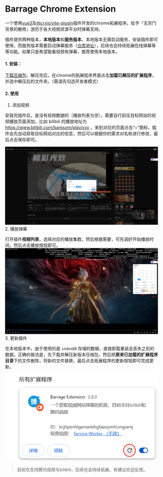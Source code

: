 # Barrage Chrome Extension

一个使用[vue3](https://cn.vuejs.org/)及[@crxjs/vite-plugin](https://github.com/crxjs/chrome-extension-tools)插件开发的chrome拓展程序。给予『无宗门背景的散修』游历于各大视频资源平台时弹幕支持。

插件提供两种版本，**本地版本**和**服务版本**，本地版本无需启动服务，安装插件即可使用，而服务版本需要启动弹幕服务（[仓库地址](https://github.com/moyu-king/barrage-service)），后续也会持续拓展在线弹幕等等功能。如果只是希望能看视频有弹幕，推荐使用本地版本。

#### 1. 安装：
[下载压缩包](https://github.com/moyu-king/barrage-chrome-extension/releases)，解压完后，在chrome的拓展程序界面点击**加载已解压的扩展程序**，并选中解压后的文件夹。（需请先勾选开发者模式）

#### 2. 使用
1. 添加视频

安装完插件后，是没有视频数据的（播放列表为空），需要自行前往目标网站的视频播放页面添加，比如 bilibili 的播放地址为 https://www.bilibili.com/bangumi/play/xxx 。来到对应的页面点击“+”图标，插件会先自动获取目标网站对应的信息，然后可以根据你的需求对名称进行修改，最后点击保存即可。

![添加视频](/images/add.png)
2. 播放弹幕

打开插件**视频列表**，选择对应的播放集数，然后根据需要，可先调好开始播放时间，然后点击播放按钮即可。
![播放弹幕](/images/barrage.png)
3. 更新插件

在本地版本中，由于使用的是 `indexDB` 存储的数据，直接卸载重装会丢失之前的数据。正确的做法是，先下载并解压新版本压缩包，然后把**原来已加载的扩展程序目录**下的文件删除，将新的文件替换，最后点击拓展程序的更新按钮即可完成更新。
![更新插件](/images/update.png)
> 目前仅支持腾讯视频与bilibili，后续也会持续拓展，有建议欢迎反馈。
